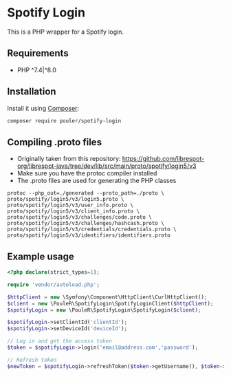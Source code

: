 # Spotify Login

This is a PHP wrapper for a Spotify login.

## Requirements
* PHP ^7.4|^8.0

## Installation
Install it using [Composer](https://getcomposer.org/):

```sh
composer require pouler/spotify-login
```
## Compiling .proto files
- Originally taken from this repository: https://github.com/librespot-org/librespot-java/tree/dev/lib/src/main/proto/spotify/login5/v3
- Make sure you have the protoc compiler installed
- The .proto files are used for generating the PHP classes

`protoc --php_out=./generated --proto_path=./proto \ 
  proto/spotify/login5/v3/login5.proto \
  proto/spotify/login5/v3/user_info.proto \
  proto/spotify/login5/v3/client_info.proto \
  proto/spotify/login5/v3/challenges/code.proto \
  proto/spotify/login5/v3/challenges/hashcash.proto \
  proto/spotify/login5/v3/credentials/credentials.proto \
  proto/spotify/login5/v3/identifiers/identifiers.proto`

## Example usage
```php
<?php declare(strict_types=1);

require 'vendor/autoload.php';

$httpClient = new \Symfony\Component\HttpClient\CurlHttpClient();
$client = new \PouleR\SpotifyLogin\SpotifyLoginClient($httpClient);
$spotifyLogin = new \PouleR\SpotifyLogin\SpotifyLogin($client);

$spotifyLogin->setClientId('clientId');
$spotifyLogin->setDeviceId('deviceId');

// Log in and get the access token
$token = $spotifyLogin->login('email@address.com','password');

// Refresh token
$newToken = $spotifyLogin->refreshToken($token->getUsername(), $token->getRefreshToken());
